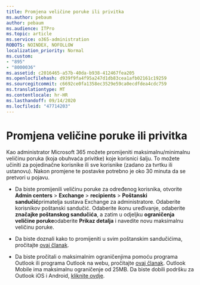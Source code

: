 ```yaml
---
title: Promjena veličine poruke ili privitka
ms.author: pebaum
author: pebaum
ms.audience: ITPro
ms.topic: article
ms.service: o365-administration
ROBOTS: NOINDEX, NOFOLLOW
localization_priority: Normal
ms.custom:
- "895"
- "8000036"
ms.assetid: c2016465-a57b-40da-b938-412467fea205
ms.openlocfilehash: d939f9fa4f95a247d1db83cea1afb02161c19259
ms.sourcegitcommit: c6692ce0fa1358ec3529e59ca0ecdfdea4cdc759
ms.translationtype: MT
ms.contentlocale: hr-HR
ms.lasthandoff: 09/14/2020
ms.locfileid: "47714203"
---
```

# <a name="changing-message-or-attachment-size"></a>Promjena veličine poruke ili privitka

Kao administrator Microsoft 365 možete promijeniti maksimalnu/minimalnu veličinu poruka (koja obuhvaća privitke) koje korisnici šalju. To možete učiniti za pojedinačne korisnike ili sve korisnike (zadano za tvrtku ili ustanovu). Nakon promjene te postavke potrebno je oko 30 minuta da se pretvori u pojavu.
  
- Da biste promijenili veličinu poruke za određenog korisnika, otvorite **Admin centers** \> **Exchange** \> **recipients** \> **Poštanski sandučić**primatelja sustava Exchange za administratore. Odaberite korisnikov poštanski sandučić. Odaberite ikonu uređivanje, odaberite **značajke poštanskog sandučića**, a zatim u odjeljku **ograničenja veličine poruke**odaberite **Prikaz detalja** i navedite novu maksimalnu veličinu poruke.

- Da biste doznali kako to promijeniti u svim poštanskim sandučićima, pročitajte [ovaj članak](https://www.microsoft.com/microsoft-365/blog/2015/04/15/office-365-now-supports-larger-email-messages-up-to-150-mb/).

- Da biste pročitali o maksimalnim ograničenjima pomoću programa Outlook ili programa Outlook na webu, pročitajte [ovaj članak](https://technet.microsoft.com/library/exchange-online-limits.aspx#MessageLimits). Outlook Mobile ima maksimalnu ograničenje od 25MB. Da biste dobili podršku za Outlook iOS i Android, [kliknite ovdje](https://support.office.com/article/Get-in-app-help-for-Outlook-for-iOS-and-Android-218a22d1-9fa5-4889-b689-de1c63493243).
